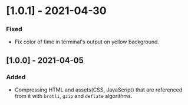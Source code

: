 # [1.0.1] - 2021-04-30

### Fixed

- Fix color of time in terminal's output on yellow background.

## [1.0.0] - 2021-04-05

### Added

- Compressing HTML and assets(CSS, JavaScript) that are referenced from it with `brotli`, `gzip` and `deflate` algorithms.
